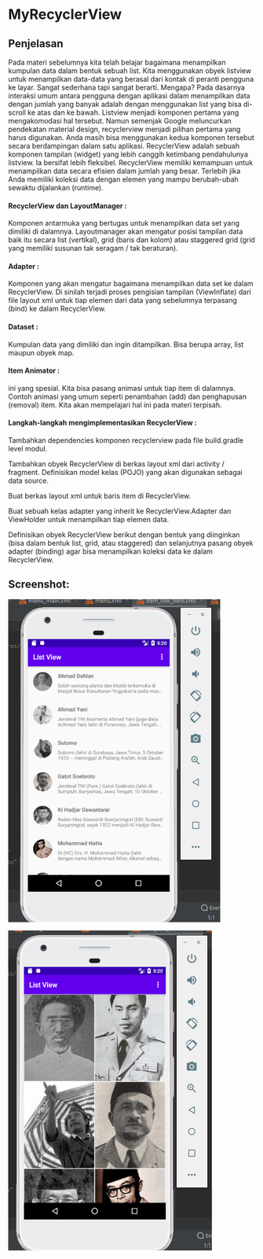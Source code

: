 # MyRecyclerView

## Penjelasan

Pada materi sebelumnya kita telah belajar bagaimana menampilkan kumpulan data dalam bentuk sebuah list. Kita menggunakan obyek listview untuk menampilkan data-data yang berasal dari kontak di peranti pengguna ke layar. Sangat sederhana tapi sangat berarti. Mengapa? Pada dasarnya interaksi umum antara pengguna dengan aplikasi dalam menampilkan data dengan jumlah yang banyak adalah dengan menggunakan list yang bisa di-scroll ke atas dan ke bawah. Listview menjadi komponen pertama yang mengakomodasi hal tersebut. Namun semenjak Google meluncurkan pendekatan material design, recyclerview menjadi pilihan pertama yang harus digunakan. Anda masih bisa menggunakan kedua komponen tersebut secara berdampingan dalam satu aplikasi. RecyclerView adalah sebuah komponen tampilan (widget) yang lebih canggih ketimbang pendahulunya listview. Ia bersifat lebih fleksibel. RecyclerView memiliki kemampuan untuk menampilkan data secara efisien dalam jumlah yang besar. Terlebih jika Anda memiliki koleksi data dengan elemen yang mampu berubah-ubah sewaktu dijalankan (runtime).

#### RecyclerView dan LayoutManager :

Komponen antarmuka yang bertugas untuk menampilkan data set yang dimiliki di dalamnya. Layoutmanager akan mengatur posisi tampilan data baik itu secara list (vertikal), grid (baris dan kolom) atau staggered grid (grid yang memiliki susunan tak seragam / tak beraturan).

#### Adapter :

Komponen yang akan mengatur bagaimana menampilkan data set ke dalam RecyclerView. Di sinilah terjadi proses pengisian tampilan (ViewInflate) dari file layout xml untuk tiap elemen dari data yang sebelumnya terpasang (bind) ke dalam RecyclerView.

#### Dataset :

Kumpulan data yang dimiliki dan ingin ditampilkan. Bisa berupa array, list maupun obyek map.

#### Item Animator :

ini yang spesial. Kita bisa pasang animasi untuk tiap item di dalamnya. Contoh animasi yang umum seperti penambahan (add) dan penghapusan (removal) item. Kita akan mempelajari hal ini pada materi terpisah.

#### Langkah-langkah mengimplementasikan RecyclerView :

Tambahkan dependencies komponen recyclerview pada file build.gradle level modul.

Tambahkan obyek RecyclerView di berkas layout xml dari activity / fragment.
Definisikan model kelas (POJO) yang akan digunakan sebagai data source.

Buat berkas layout xml untuk baris item di RecyclerView.

Buat sebuah kelas adapter yang inherit ke RecyclerView.Adapter dan ViewHolder untuk menampilkan tiap elemen data.

Definisikan obyek RecyclerView berikut dengan bentuk yang diinginkan (bisa dalam bentuk list, grid, atau staggered) dan selanjutnya pasang obyek adapter (binding) agar bisa menampilkan koleksi data ke dalam RecyclerView.

## Screenshot:

![Alt Text](https://github.com/christianykyo/MyRecyclerView/blob/master/listview.PNG)

![Alt Text](https://github.com/christianykyo/MyRecyclerView/blob/master/gridview.PNG)
